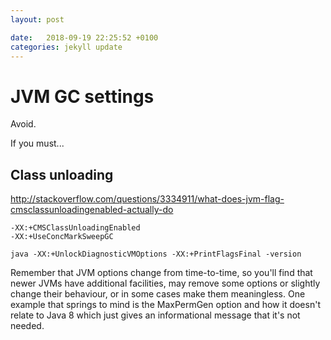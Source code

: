 ```yaml
---
layout: post

date:   2018-09-19 22:25:52 +0100
categories: jekyll update
---
```

JVM GC settings
===============

Avoid.

If you must\...

Class unloading 
----------------

[http://stackoverflow.com/questions/3334911/what-does-jvm-flag-cmsclassunloadingenabled-actually-do ](http://stackoverflow.com/questions/3334911/what-does-jvm-flag-cmsclassunloadingenabled-actually-do )

    -XX:+CMSClassUnloadingEnabled 
    -XX:+UseConcMarkSweepGC 

    java -XX:+UnlockDiagnosticVMOptions -XX:+PrintFlagsFinal -version 

Remember that JVM options change from time-to-time, so you'll find that
newer JVMs have additional facilities, may remove some options or
slightly change their behaviour, or in some cases make them meaningless.
One example that springs to mind is the MaxPermGen option and how it
doesn't relate to Java 8 which just gives an informational message that
it's not needed.
